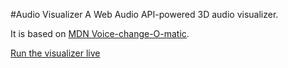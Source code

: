 #Audio Visualizer
A Web Audio API-powered 3D audio visualizer.

It is based on [MDN Voice-change-O-matic](https://github.com/mdn/voice-change-o-matic).

[Run the visualizer live](https://hj-lee.github.io/audio-visualizer/)
